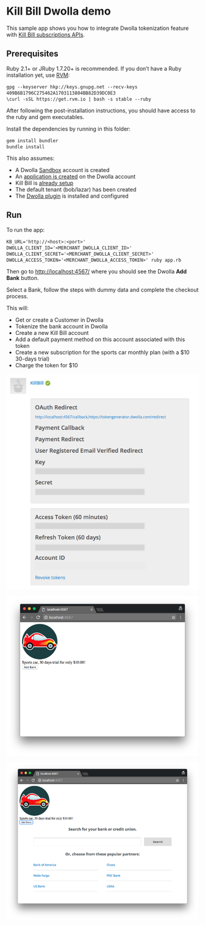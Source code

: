 Kill Bill Dwolla demo
=====================

This sample app shows you how to integrate Dwolla tokenization feature with [Kill Bill subscriptions APIs](http://docs.killbill.io/0.16/userguide_subscription.html).

Prerequisites
-------------

Ruby 2.1+ or JRuby 1.7.20+ is recommended. If you don’t have a Ruby installation yet, use [RVM](https://rvm.io/rvm/install):

```
gpg --keyserver hkp://keys.gnupg.net --recv-keys 409B6B1796C275462A1703113804BB82D39DC0E3
\curl -sSL https://get.rvm.io | bash -s stable --ruby
```

After following the post-installation instructions, you should have access to the ruby and gem executables.

Install the dependencies by running in this folder:

```
gem install bundler
bundle install
```

This also assumes:

* A Dwolla [Sandbox](https://developers.dwolla.com/guides/sandbox-setup/) account is created
* An [application is created](https://developers.dwolla.com/guides/sandbox-setup/02-create-application.html) on the Dwolla account
* Kill Bill is [already setup](http://docs.killbill.io/0.16/getting_started.html)
* The default tenant (bob/lazar) has been created
* The [Dwolla plugin](https://github.com/killbill/killbill-dwolla-plugin) is installed and configured

Run
---

To run the app:

```
KB_URL='http://<host>:<port>' DWOLLA_CLIENT_ID='<MERCHANT_DWOLLA_CLIENT_ID>' DWOLLA_CLIENT_SECRET='<MERCHANT_DWOLLA_CLIENT_SECRET>' DWOLLA_ACCESS_TOKEN='<MERCHANT_DWOLLA_ACCESS_TOKEN>' ruby app.rb
```


Then go to [http://localhost:4567/](http://localhost:4567/) where you should see the Dwolla **Add Bank** button.

Select a Bank, follow the steps with dummy data and complete the checkout process.

This will:

* Get or create a Customer in Dwolla
* Tokenize the bank account in Dwolla
* Create a new Kill Bill account
* Add a default payment method on this account associated with this token
* Create a new subscription for the sports car monthly plan (with a $10 30-days trial)
* Charge the token for $10

![Merchant application](./application.png)

![Shopping cart](./screen1.png)

![Checkout](./screen2.png)

